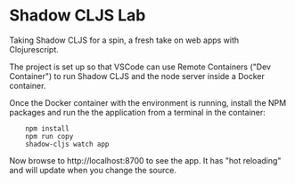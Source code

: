 # Shadow CLJS Lab

Taking Shadow CLJS for a spin, a fresh take on web apps with Clojurescript.

The project is set up so that VSCode can use Remote Containers ("Dev Container") to run 
Shadow CLJS and the node server inside a Docker container.

Once the Docker container with the environment is running, install the NPM packages and 
run the the application from a terminal in the container:

```
    npm install
    npm run copy
    shadow-cljs watch app
```

Now browse to http://localhost:8700 to see the app.
It has "hot reloading" and will update when you change the source.

